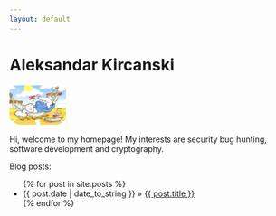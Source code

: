 ```yaml
---
layout: default
---
```


# Aleksandar Kircanski

<img src="images/smurf2.jpg" width="100" height="70" alt="hi" class="inline"/>

Hi, welcome to my homepage! My interests are security bug hunting, software development and cryptography. 

Blog posts:

<ul class="posts">
{% for post in site.posts %}
  <li><span class="hero">{{ post.date | date_to_string }}</span> &raquo; <a href="{{ post.url }}">{{ post.title }}</a></li>
{% endfor %}

